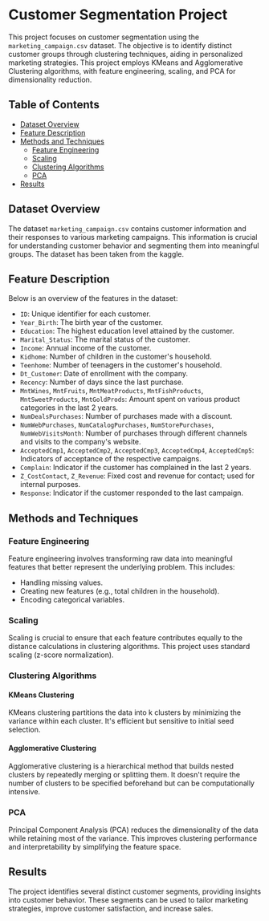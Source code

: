 # Customer Segmentation Project
This project focuses on customer segmentation using the `marketing_campaign.csv` dataset. The objective is to identify distinct customer groups through clustering techniques, aiding in personalized marketing strategies. This project employs KMeans and Agglomerative Clustering algorithms, with feature engineering, scaling, and PCA for dimensionality reduction.

## Table of Contents
- [Dataset Overview](#dataset-overview)
- [Feature Description](#feature-description)
- [Methods and Techniques](#methods-and-techniques)
  - [Feature Engineering](#feature-engineering)
  - [Scaling](#scaling)
  - [Clustering Algorithms](#clustering-algorithms)
  - [PCA](#pca)
- [Results](#results)

## Dataset Overview
The dataset `marketing_campaign.csv` contains customer information and their responses to various marketing campaigns. This information is crucial for understanding customer behavior and segmenting them into meaningful groups. The dataset has been taken from the kaggle.

## Feature Description
Below is an overview of the features in the dataset:
- `ID`: Unique identifier for each customer.
- `Year_Birth`: The birth year of the customer.
- `Education`: The highest education level attained by the customer.
- `Marital_Status`: The marital status of the customer.
- `Income`: Annual income of the customer.
- `Kidhome`: Number of children in the customer's household.
- `Teenhome`: Number of teenagers in the customer's household.
- `Dt_Customer`: Date of enrollment with the company.
- `Recency`: Number of days since the last purchase.
- `MntWines`, `MntFruits`, `MntMeatProducts`, `MntFishProducts`, `MntSweetProducts`, `MntGoldProds`: Amount spent on various product categories in the last 2 years.
- `NumDealsPurchases`: Number of purchases made with a discount.
- `NumWebPurchases`, `NumCatalogPurchases`, `NumStorePurchases`, `NumWebVisitsMonth`: Number of purchases through different channels and visits to the company's website.
- `AcceptedCmp1`, `AcceptedCmp2`, `AcceptedCmp3`, `AcceptedCmp4`, `AcceptedCmp5`: Indicators of acceptance of the respective campaigns.
- `Complain`: Indicator if the customer has complained in the last 2 years.
- `Z_CostContact`, `Z_Revenue`: Fixed cost and revenue for contact; used for internal purposes.
- `Response`: Indicator if the customer responded to the last campaign.

## Methods and Techniques
### Feature Engineering
Feature engineering involves transforming raw data into meaningful features that better represent the underlying problem. This includes:
- Handling missing values.
- Creating new features (e.g., total children in the household).
- Encoding categorical variables.

### Scaling
Scaling is crucial to ensure that each feature contributes equally to the distance calculations in clustering algorithms. This project uses standard scaling (z-score normalization).

### Clustering Algorithms
#### KMeans Clustering
KMeans clustering partitions the data into k clusters by minimizing the variance within each cluster. It's efficient but sensitive to initial seed selection.

#### Agglomerative Clustering
Agglomerative clustering is a hierarchical method that builds nested clusters by repeatedly merging or splitting them. It doesn't require the number of clusters to be specified beforehand but can be computationally intensive.

### PCA
Principal Component Analysis (PCA) reduces the dimensionality of the data while retaining most of the variance. This improves clustering performance and interpretability by simplifying the feature space.

## Results
The project identifies several distinct customer segments, providing insights into customer behavior. These segments can be used to tailor marketing strategies, improve customer satisfaction, and increase sales.
